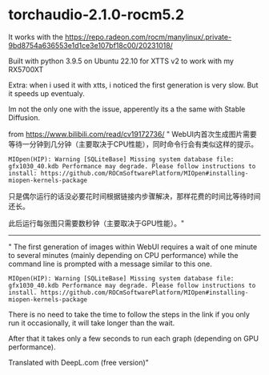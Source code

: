 # torchaudio-2.1.0-rocm5.2 

It works with the https://repo.radeon.com/rocm/manylinux/.private-9bd8754a636553e1d1ce3e107bf18c00/20231018/

Built with python 3.9.5 on Ubuntu 22.10 for XTTS v2 to work with my RX5700XT

Extra: when i used it with xtts, i noticed the first generation is very slow. But it speeds up eventualy.

Im not the only one with the issue, apperently its a the same with Stable Diffusion. 

from https://www.bilibili.com/read/cv19172736/ 
" 
WebUI内首次生成图片需要等待一分钟到几分钟（主要取决于CPU性能），同时命令行会有类似这样的提示。

    MIOpen(HIP): Warning [SQLiteBase] Missing system database file: gfx1030_40.kdb Performance may degrade. Please follow instructions to install: https://github.com/ROCmSoftwarePlatform/MIOpen#installing-miopen-kernels-package

只是偶尔运行的话没必要花时间根据链接内步骤解决，那样花费的时间比等待时间还长。

此后运行每张图只需要数秒钟（主要取决于GPU性能）。"

----

"
The first generation of images within WebUI requires a wait of one minute to several minutes (mainly depending on CPU performance) while the command line is prompted with a message similar to this one.

    MIOpen(HIP): Warning [SQLiteBase] Missing system database file: gfx1030_40.kdb Performance may degrade. Please follow instructions to install. https://github.com/ROCmSoftwarePlatform/MIOpen#installing-miopen-kernels-package

There is no need to take the time to follow the steps in the link if you only run it occasionally, it will take longer than the wait.

After that it takes only a few seconds to run each graph (depending on GPU performance).

Translated with DeepL.com (free version)"
